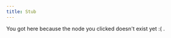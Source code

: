 ```yaml
---
title: Stub
---
```


You got here because the node you clicked doesn't exist yet :( .


[//begin]: # "Autogenerated link references for markdown compatibility"
[unknownnode]: ./../nodes/stub "unknownnode"
[//end]: # "Autogenerated link references"